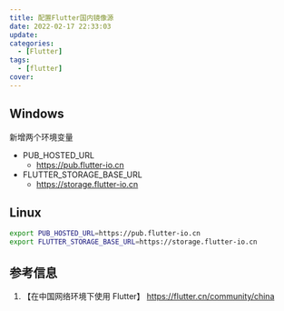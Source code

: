 ```yaml
---
title: 配置Flutter国内镜像源
date: 2022-02-17 22:33:03
update:
categories:
  - [Flutter]
tags:
  - [flutter]
cover:
---
```


## Windows

新增两个环境变量

- PUB_HOSTED_URL
  - https://pub.flutter-io.cn
- FLUTTER_STORAGE_BASE_URL
  - https://storage.flutter-io.cn

## Linux

```sh
export PUB_HOSTED_URL=https://pub.flutter-io.cn
export FLUTTER_STORAGE_BASE_URL=https://storage.flutter-io.cn
```

## 参考信息

1. 【在中国网络环境下使用 Flutter】 https://flutter.cn/community/china

